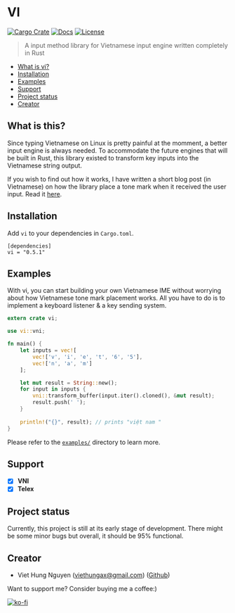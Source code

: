 # VI

[![Cargo Crate](https://img.shields.io/crates/v/vi.svg)](https://crates.io/crates/vi)
[![Docs](https://docs.rs/vi/badge.svg)](https://docs.rs/vi)
[![License](https://img.shields.io/badge/license-MIT-blue.svg)](LICENSE)

> A input method library for Vietnamese input engine written completely in Rust

- [What is vi?](#what-is-this)
- [Installation](#installation)
- [Examples](#examples)
- [Support](#support)
- [Project status](#project-status)
- [Creator](#creator)

## What is this?

Since typing Vietnamese on Linux is pretty painful at the momment, a better input engine is always needed. To accommodate the future engines that will be built in Rust, this library existed to transform key inputs into the Vietnamese string output.

If you wish to find out how it works, I have written a short blog post (in Vietnamese) on how the library place a tone mark when it received the user input. Read it [here](https://zerox-dg.github.io/blog/2020/07/14/Bo-dau-trong-tieng-Viet/).

## Installation

Add `vi` to your dependencies in `Cargo.toml`.

```
[dependencies]
vi = "0.5.1"
```

## Examples

With vi, you can start building your own Vietnamese IME without worrying about how Vietnamese tone mark placement works. All you have to do is to implement a keyboard listener & a key sending system.

```rust
extern crate vi;

use vi::vni;

fn main() {
    let inputs = vec![
        vec!['v', 'i', 'e', 't', '6', '5'],
        vec!['n', 'a', 'm']
    ];

    let mut result = String::new();
    for input in inputs {
        vni::transform_buffer(input.iter().cloned(), &mut result);
        result.push(' ');
    }
    
    println!("{}", result); // prints "việt nam "
}
```

Please refer to the [`examples/`](examples) directory to learn more.

## Support

- [x] **VNI**
- [x] **Telex**

## Project status

Currently, this project is still at its early stage of development. There might be some minor bugs but overall, it should be 95% functional.

## Creator

- Viet Hung Nguyen (viethungax@gmail.com) ([Github](https://github.com/ZeroX-DG))

Want to support me? Consider buying me a coffee:)

[![ko-fi](https://www.ko-fi.com/img/githubbutton_sm.svg)](https://ko-fi.com/Z8Z81ODLC)
